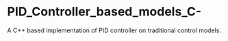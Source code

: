 # PID_Controller_based_models_C-
A C++ based implementation of PID controller on traditional control models.
